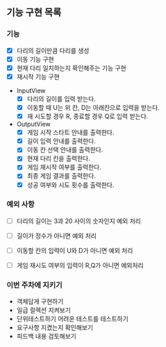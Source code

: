 ## 기능 구현 목록

### 기능
- [x] 다리의 길이만큼 다리를 생성
- [x] 이동 기능 구현
- [x] 현재 다리 일치하는지 확인해주는 기능 구현
- [x] 재시작 기능 구현
- InputView
    - [x] 다리의 길이를 입력 받는다.
    - [x] 이동할 때 U는 위 칸, D는 아래칸으로 입력을 받는다.
    - [x] 재 시도할 경우 R, 종료할 경우 Q로 입력 받는다.
- OutputView
    - [x] 게임 시작 스타트 안내를 출력한다.
    - [x] 길이 입력 안내를 출력한다.
    - [x] 이동 칸 선택 안내를 출력한다.
    - [x] 현재 다리 칸을 출력한다.
    - [x] 게임 재시작 여부를 출력한다.
    - [x] 최종 게임 결과를 출력한다.
    - [x] 성공 여부와 시도 횟수를 출력한다.

### 예외 사항
- [ ] 다리의 길이는 3과 20 사이의 숫자인지 예외 처리
- [ ] 길이가 정수가 아니면 예외 처리
- [ ] 이동할 칸의 입력이 U와 D가 아니면 예외 처리
- [ ] 게임 재시도 여부의 입력이 R,Q가 아니면 예외처리


### 이번 주차에 지키기
- 객체답게 구현하기
- 일급 컬렉션 지켜보기
- 단위테스트하기 어려운 테스트를 테스트하기
- 요구사항 지켰는지 확인해보기
- 피드백 내용 검토해보기
